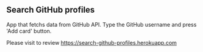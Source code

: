 ## Search GitHub profiles 

App that fetchs data from GitHub API. Type the GitHub username and press 'Add card' button.

Please visit to review https://search-github-profiles.herokuapp.com 
